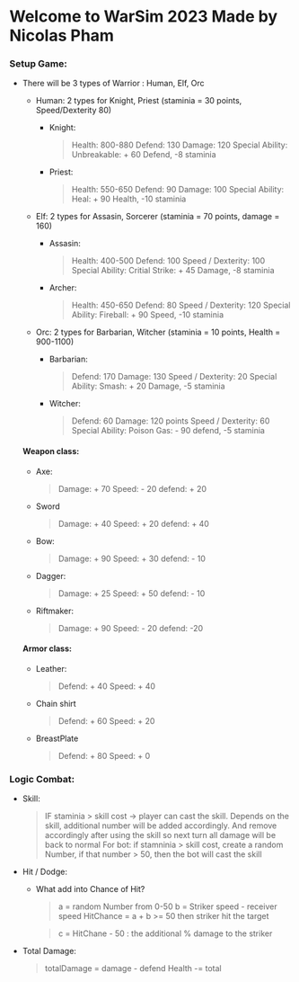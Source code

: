 # Welcome to WarSim 2023 Made by Nicolas Pham

### Setup Game:
- There will be 3 types of Warrior : Human, Elf, Orc

    - Human: 2 types for Knight, Priest (staminia = 30 points, Speed/Dexterity 80)
      - Knight:
        > Health: 800-880
        > Defend: 130
        > Damage: 120
        > Special Ability: Unbreakable: + 60 Defend, -8 staminia
      - Priest:
        > Health: 550-650
        > Defend: 90
        > Damage: 100
        > Special Ability: Heal: + 90 Health, -10 staminia

    - Elf: 2 types for Assasin, Sorcerer (staminia = 70 points, damage = 160)
      - Assasin:
        > Health: 400-500
        > Defend: 100
        > Speed / Dexterity: 100
        > Special Ability: Critial Strike: + 45 Damage, -8 staminia
      - Archer:
        > Health: 450-650
        > Defend: 80
        > Speed / Dexterity: 120
        > Special Ability: Fireball: + 90 Speed, -10 staminia

    - Orc: 2 types for Barbarian, Witcher (staminia = 10 points, Health = 900-1100)
      - Barbarian:
        > Defend: 170
        > Damage: 130
        > Speed / Dexterity: 20
        > Special Ability: Smash: + 20 Damage, -5 staminia
      - Witcher:
        > Defend: 60
        > Damage: 120 points
        > Speed / Dexterity: 60
        > Special Ability: Poison Gas: - 90 defend, -5 staminia

  #### Weapon class:
  - Axe:
    > Damage: + 70
    > Speed: - 20
    > defend: + 20
  - Sword 
    > Damage: + 40
    > Speed: + 20
    > defend: + 40
  - Bow:
    > Damage: + 90
    > Speed: + 30
    > defend: - 10
  - Dagger:
    > Damage: + 25
    > Speed: + 50
    > defend: - 10
  - Riftmaker:
    > Damage: + 90
    > Speed: - 20
    > defend: -20

  #### Armor class:
  - Leather:
    > Defend: + 40
    > Speed: + 40
  - Chain shirt
    > Defend: + 60
    > Speed: + 20
  - BreastPlate
    > Defend: + 80
    > Speed: + 0

### Logic Combat:
- Skill:
  > IF staminia > skill cost -> player can cast the skill. Depends on the skill, additional number will be added accordingly. And remove accordingly after using the skill so next turn all damage will be back to normal
  > For bot: if stamninia > skill cost, create a random Number, if that number > 50, then the bot will cast the skill
- Hit / Dodge:
  - What add into Chance of Hit?
    > a = random Number from 0-50
    > b = Striker speed - receiver speed
    > HitChance = a + b >= 50 then striker hit the target
    
    > c = HitChane - 50 : the additional % damage to the striker
- Total Damage:
  > totalDamage = damage - defend
  > Health -= total